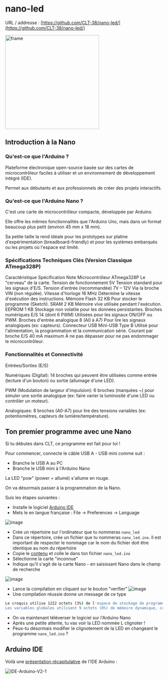 # nano-led

URL / addresse : [https://github.com/CLT-38/nano-led/](https://github.com/CLT-38/nano-led/)

<img width="300" height="300" alt="frame" src="https://github.com/user-attachments/assets/faddc5f8-06ea-4d17-baec-a404bd312ccc" />

## Introduction à la Nano

### Qu'est-ce que l'Arduino ?

Plateforme électronique open-source basée sur des cartes de microcontrôleur faciles à utiliser et un environnement de développement intégré (IDE).

Permet aux débutants et aux professionnels de créer des projets interactifs.

### Qu'est-ce que l'Arduino Nano ?

C'est une carte de microcontrôleur compacte, développée par Arduino.

Elle offre les mêmes fonctionnalités que l'Arduino Uno, mais dans un format beaucoup plus petit (environ 45 mm x 18 mm).

Sa petite taille la rend idéale pour les prototypes sur platine d'expérimentation (breadboard-friendly) et pour les systèmes embarqués ou les projets où l'espace est limité.

### Spécifications Techniques Clés (Version Classique ATmega328P)

Caractéristique	Spécification	Note
Microcontrôleur	ATmega328P	Le "cerveau" de la carte.
Tension de fonctionnement	5V	Tension standard pour les signaux d'E/S.
Tension d'entrée (recommandée)	7V – 12V	Via la broche VIN (non régulée).
Vitesse d'horloge	16 MHz	Détermine la vitesse d'exécution des instructions.
Mémoire Flash	32 KB	Pour stocker le programme (Sketch).
SRAM	2 KB	Mémoire vive utilisée pendant l'exécution.
EEPROM	1 KB	Stockage non volatile pour les données persistantes.
Broches numériques E/S	14 (dont 6 PWM)	Utilisées pour les signaux ON/OFF ou PWM.
Broches d'entrée analogique	8 (A0 à A7)	Pour lire les signaux analogiques (ex: capteurs).
Connecteur USB	Mini-USB Type B	Utilisé pour l'alimentation, la programmation et la communication série.
Courant par broche E/S	40 mA maximum	À ne pas dépasser pour ne pas endommager le microcontrôleur.

### Fonctionnalités et Connectivité

Entrées/Sorties (E/S)

Numériques (Digital): 14 broches qui peuvent être utilisées comme entrée (lecture d'un bouton) ou sortie (allumage d'une LED).

PWM (Modulation de largeur d'impulsion): 6 broches (marquées ~) pour simuler une sortie analogique (ex: faire varier la luminosité d'une LED ou contrôler un moteur).

Analogiques: 8 broches (A0-A7) pour lire des tensions variables (ex: potentiomètres, capteurs de lumière/température).

## Ton premier programme avec une Nano

Si tu débutes dans CLT, ce programme est fait pour toi !

Pour commencer, connecte le câble USB A - USB mini comme suit :

- Branche le USB A au PC
- Branche le USB mini à l'Arduino Nano

La LED "pow" (power = allumé) s'allume en rouge.

On va désormais passer à la programmation de la Nano.

Suis les étapes suivantes :

- Installe le logiciel [Arduino IDE](https://www.arduino.cc/en/software/)
- Mets le en langue française : File -> Preferences -> Language
 
![image](https://github.com/user-attachments/assets/d9098dfb-c433-46bb-a2c2-d6a24f96f09b)

- Crée un répertoire sur l'ordinateur que tu nommeras `nano_led`
- Dans ce répertoire, crée un fichier que tu nommeras `nano_led.ino`. Il est important de respecter le nommage car le nom du fichier doit être identique au nom du répertoire
- Copie le [contenu](nano_led.ino) et colle le dans ton fichier `nano_led.ino`
- Sélectionne la carte "inconnue"
- Indique qu'il s'agit de la carte Nano - en saisissant Nano dans le champ de recherche

![image](https://github.com/user-attachments/assets/8fcdb339-7af8-4f92-884f-4306d65ba42c)

- Lance la compilation en cliquant sur le bouton "verifier" ![image](https://github.com/user-attachments/assets/6e62242d-ff1e-48c3-9f7f-68b8c2e13837)
- Une compilation réussie donne un message de ce type

```bash
Le croquis utilise 1222 octets (3%) de l'espace de stockage de programmes. Le maximum est de 30720 octets.
Les variables globales utilisent 9 octets (0%) de mémoire dynamique, ce qui laisse 2039 octets pour les variables locales. Le maximum est de 2048 octets.
```
- On va maintenant téléverser le logiciel sur l'Arduino Nano
- Après une petite attente, tu vas voir la LED nommée L clignoter !
- Peux-tu désormais modifier le clignotement de la LED en changeant le programme `nano_led.ino` ?

## Arduino IDE

Voilà une [présentation récapitulative](https://arduino.blaisepascal.fr/presentation/logiciel/) de l'IDE Arduino :

![IDE-Arduino-V2-1](https://github.com/user-attachments/assets/bbb2add5-ecb9-4ca9-902e-8e20e17445e4)
